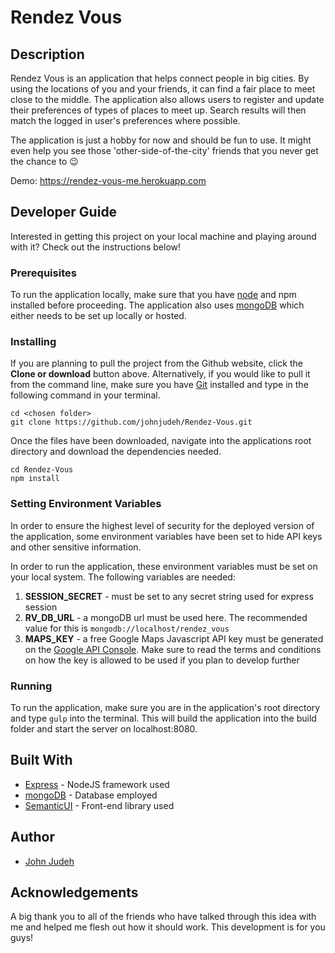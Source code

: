 # Rendez Vous

## Description

Rendez Vous is an application that helps connect people in big cities. By using
the locations of you and your friends, it can find a fair place to meet close to
the middle. The application also allows users to register and update their
preferences of types of places to meet up. Search results will then match the
logged in user's preferences where possible.

The application is just a hobby for now and should be fun to use. It might even
help you see those 'other-side-of-the-city' friends that you never get the
chance to :wink:

Demo: https://rendez-vous-me.herokuapp.com

## Developer Guide

Interested in getting this project on your local machine and playing around
with it? Check out the instructions below!

### Prerequisites

To run the application locally, make sure that you have [node](https://nodejs.org/en/)
and npm installed before proceeding. The application also uses [mongoDB](https://www.mongodb.com/)
which either needs to be set up locally or hosted.

### Installing

If you are planning to pull the project from the Github website, click the
**Clone or download** button above. Alternatively, if you would like to pull it
from the command line, make sure you have [Git](https://git-scm.com/) installed
and type in the following command in your terminal.

```
cd <chosen folder>
git clone https://github.com/johnjudeh/Rendez-Vous.git
```

Once the files have been downloaded, navigate into the applications root
directory and download the dependencies needed.

```
cd Rendez-Vous
npm install
```

### Setting Environment Variables

In order to ensure the highest level of security for the deployed version of the
application, some environment variables have been set to hide API keys and other
sensitive information.

In order to run the application, these environment variables must be set on your
local system. The following variables are needed:

1. **SESSION_SECRET** - must be set to any secret string used for express session
1. **RV_DB_URL** - a mongoDB url must be used here. The recommended value for
this is `mongodb://localhost/rendez_vous`
1. **MAPS_KEY** - a free Google Maps Javascript API key must be generated on the
[Google API Console](https://console.developers.google.com/apis/). Make sure to
read the terms and conditions on how the key is allowed to be used if you plan
to develop further

### Running

To run the application, make sure you are in the application's root directory
and type `gulp` into the terminal. This will build the application into the build
folder and start the server on localhost:8080.

## Built With

* [Express](https://expressjs.com/) - NodeJS framework used
* [mongoDB](https://www.mongodb.com/) - Database employed
* [SemanticUI](https://semantic-ui.com/) - Front-end library used

## Author

* [John Judeh](https://www.linkedin.com/in/hannajudeh/)

## Acknowledgements

A big thank you to all of the friends who have talked through this idea with me
and helped me flesh out how it should work. This development is for you guys!
